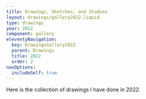 ```yaml
---
title: Drawings, Sketches, and Studies
layout: drawings/gallery2022.liquid
type: drawings
year: 2022
component: gallery
eleventyNavigation:
  key: DrawingsGallery2022
  parent: Drawings
  title: 2022
  order: 2
navOptions:
  includeSelf: true
---
```


Here is the collection of drawings I have done in 2022.
